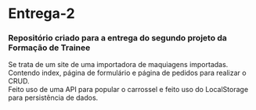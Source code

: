 # Entrega-2

### Repositório criado para a entrega do segundo projeto da Formação de Trainee

Se trata de um site de uma importadora de maquiagens importadas. Contendo index, página de formulário e página de pedidos para realizar o CRUD.
<br>
Feito uso de uma API para popular o carrossel e feito uso do LocalStorage para persistência de dados.

